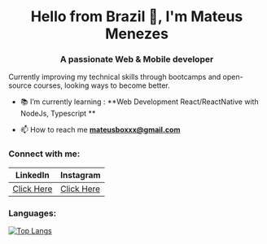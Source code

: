 <h1 align="center">Hello from Brazil 👋, I'm Mateus Menezes</h1>
<h3 align="center">A passionate Web & Mobile developer</h3>

Currently improving my technical skills through bootcamps and open-source courses, looking ways to become better.

- 📚 I’m currently learning : **Web Development React/ReactNative with NodeJs, Typescript **

- 📫 How to reach me **mateusboxxx@gmail.com**

<h3 align="left">Connect with me:</h3>

|  LinkedIn | Instagram  |
| ------------ | ------------ |
| <a href="https://www.linkedin.com/in/mateus-menezes-377703122/" target="blank"> Click Here | <a href="https://www.instagram.com/mene.mateus/" target="blank"> Click Here  |


<h3 align="left">Languages:</h3>

[![Top Langs](https://github-readme-stats.vercel.app/api/top-langs/?username=MeneMateus&layout=compact)](https://github.com/anuraghazra/github-readme-stats)
